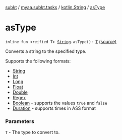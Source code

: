 [subkt](../../index.md) / [myaa.subkt.tasks](../index.md) / [kotlin.String](index.md) / [asType](./as-type.md)

# asType

`inline fun <reified T> `[`String`](https://kotlinlang.org/api/latest/jvm/stdlib/kotlin/-string/index.html)`.asType(): `[`T`](as-type.md#T) [(source)](https://github.com/Myaamori/SubKt/blob/0.1.7/src/main/kotlin/myaa/subkt/tasks/tasks.kt#L2213)

Converts a string to the specified type.

Supports the following formats:

* [String](https://kotlinlang.org/api/latest/jvm/stdlib/kotlin/-string/index.html)
* [Int](https://kotlinlang.org/api/latest/jvm/stdlib/kotlin/-int/index.html)
* [Long](https://kotlinlang.org/api/latest/jvm/stdlib/kotlin/-long/index.html)
* [Float](https://kotlinlang.org/api/latest/jvm/stdlib/kotlin/-float/index.html)
* [Double](https://kotlinlang.org/api/latest/jvm/stdlib/kotlin/-double/index.html)
* [Regex](https://kotlinlang.org/api/latest/jvm/stdlib/kotlin.text/-regex/index.html)
* [Boolean](https://kotlinlang.org/api/latest/jvm/stdlib/kotlin/-boolean/index.html) - supports the values `true` and `false`
* [Duration](https://docs.oracle.com/javase/9/docs/api/java/time/Duration.html) - supports times in ASS format

### Parameters

`T` - The type to convert to.